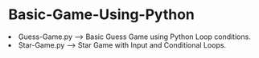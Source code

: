 # Basic-Game-Using-Python
<li>Guess-Game.py --> Basic Guess Game using Python Loop conditions.</li>



<li>Star-Game.py --> Star Game with Input and Conditional Loops.</li>
